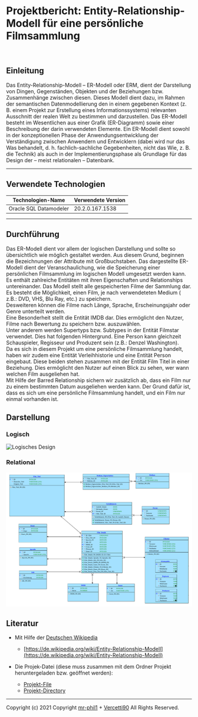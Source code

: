 # Projektbericht: Entity-Relationship-Modell für eine persönliche Filmsammlung
</br>

## Einleitung
Das Entity-Relationship-Modell – ER-Modell oder ERM, dient der Darstellung von Dingen, Gegenständen, Objekten und der Beziehungen bzw. Zusammenhänge zwischen diesen. Dieses Modell dient dazu, im Rahmen der semantischen Datenmodellierung den in einem gegebenen Kontext (z. B. einem Projekt zur Erstellung eines Informationssystems) relevanten Ausschnitt der realen Welt zu bestimmen und darzustellen. Das ER-Modell besteht im Wesentlichen aus einer Grafik (ER-Diagramm) sowie einer Beschreibung der darin verwendeten Elemente. Ein ER-Modell dient sowohl in der konzeptionellen Phase der Anwendungsentwicklung der Verständigung zwischen Anwendern und Entwicklern (dabei wird nur das Was behandelt, d. h. fachlich-sachliche Gegebenheiten, nicht das Wie, z. B. die Technik) als auch in der Implementierungsphase als Grundlage für das Design der – meist relationalen – Datenbank.




---
## Verwendete Technologien
Technologien-Name | Verwendete Version
------------ | -------------
Oracle SQL Datamodeler  | 20.2.0.167.1538


---
## Durchführung

Das ER-Modell dient vor allem der logischen Darstellung und sollte so übersichtlich wie möglich gestaltet werden.
Aus diesem Grund, beginnen die Bezeichnungen der Attribute mit Großbuchstaben.
Das dargestellte ER-Modell dient der Veranschaulichung, wie die Speicherung einer persönlichen Filmsammlung im logischen Modell umgesetzt werden kann.
Es enthält zahlreiche Entitäten mit ihren Eigenschaften und Relationships untereinander.
Das Modell stellt alle gespeicherten Filme der Sammlung dar.  
Es besteht die Möglichkeit, einen Film, je nach verwendeteten Medium ( z.B.: DVD, VHS, Blu Ray, etc.) zu speichern.  
Desweiteren können die Filme nach Länge, Sprache, Erscheinungsjahr oder Genre unterteilt werden.  
Eine Besonderheit stellt die Entität IMDB dar. Dies ermöglicht den Nutzer, Filme nach Bewertung zu speichern bzw. auszuwählen.  
Unter anderem werden Supertyps bzw. Subtypes in der Entität Filmstar verwendet. Dies hat folgenden Hintergrund.
Eine Person kann gleichzeit Schauspieler, Regisseur und Produzent sein (z.B.: Denzel Washington).  
Da es sich in diesem Projekt um eine persönliche Filmsammlung handelt, haben wir zudem eine Entität Verleihhistorie und eine Entität Person eingebaut.
Diese beiden stehen zusammen mit der Entität Film Titel in einer Beziehung. Dies ermöglicht den Nutzer auf einen Blick zu sehen, wer wann welchen Film ausgeliehen hat.  
Mit Hilfe der Barred Relationship sichern wir zusätzlich ab, dass ein Film nur zu einem bestimmten Datum ausgeliehen werden kann. Der Grund dafür ist, dass es sich um eine persönliche Filmsammlung handelt, und ein Film nur einmal vorhanden ist.


## Darstellung
### Logisch
![Logisches Design](https://raw.githubusercontent.com/Mr-Phil1/DBI-ProjektSem1/main/Bilder/Durchführung.jpg)

### Relational
![Relationales Design](https://raw.githubusercontent.com/Mr-Phil1/DBI-ProjektSem1/main/Bilder/Relational_2.svg)


## Literatur

* Mit Hilfe der [Deutschen Wikipedia](https://de.wikipedia.org)
  * [https://de.wikipedia.org/wiki/Entity-Relationship-Modell](https://de.wikipedia.org/wiki/Entity-Relationship-Modell)

* Die Projek-Datei (diese muss zusammen mit dem Ordner Projekt heruntergeladen bzw. geöffnet werden):
  * [Projekt-File](https://github.com/Mr-Phil1/DBI-ProjektSem1/blob/main/Projekt.dmd)
  * [Projekt-Directory](https://github.com/Mr-Phil1/DBI-ProjektSem1/tree/main/Projekt)
---

Copyright (c) 2021 Copyright [mr-phil1](https://github.com/Mr-Phil1) + [Vercetti90](https://gist.github.com/Vercetti90) All Rights Reserved.
